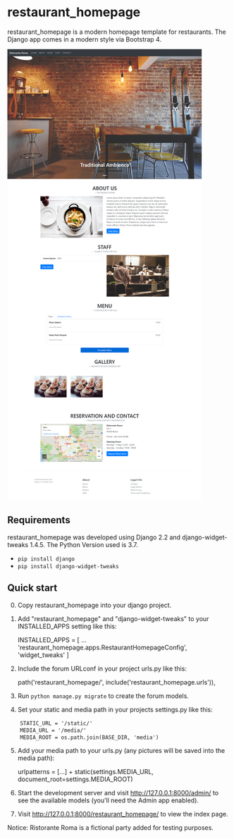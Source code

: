 restaurant_homepage
=====

restaurant_homepage is a modern homepage template for restaurants. The Django app comes in a modern style via Bootstrap 4.

![test](https://github.com/stfab/restaurant_homepage/blob/main/preview/screenshot.png)

Requirements
-----------
restaurant_homepage was developed using Django 2.2 and django-widget-tweaks 1.4.5. 
The Python Version used is 3.7.

* `pip install django`
* `pip install django-widget-tweaks`

Quick start
-----------

0. Copy restaurant_homepage into your django project.

1. Add "restaurant_homepage" and "django-widget-tweaks" to your INSTALLED_APPS setting like this:

    INSTALLED_APPS = [
        ...
        'restaurant_homepage.apps.RestaurantHomepageConfig',
		'widget_tweaks'
    ]

2. Include the forum URLconf in your project urls.py like this:

    path('restaurant_homepage/', include('restaurant_homepage.urls')),

3. Run `python manage.py migrate` to create the forum models.

4. Set your static and media path in your projects settings.py like this:
```
    STATIC_URL = '/static/'
    MEDIA_URL = '/media/'
    MEDIA_ROOT = os.path.join(BASE_DIR, 'media')
```
5. Add your media path to your urls.py (any pictures will be saved into the media path):

	urlpatterns = [...] + static(settings.MEDIA_URL, document_root=settings.MEDIA_ROOT)

6. Start the development server and visit http://127.0.0.1:8000/admin/
   to see the available models (you'll need the Admin app enabled).

6. Visit http://127.0.0.1:8000/restaurant_homepage/ to view the index page.

Notice: Ristorante Roma is a fictional party added for testing purposes.
